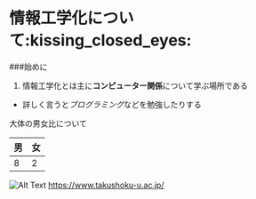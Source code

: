# 情報工学化について\:kissing_closed_eyes:
###始めに
1. 情報工学化とは主に**コンピューター関係**について学ぶ場所である
+ 詳しく言うと*プログラミング*などを勉強したりする



大体の男女比について

|男|女|
|-|-|
|8|2|


 ![Alt Text](https://www.takushoku-u.ac.jp/common/img/logo.svg
  )
https://www.takushoku-u.ac.jp/
